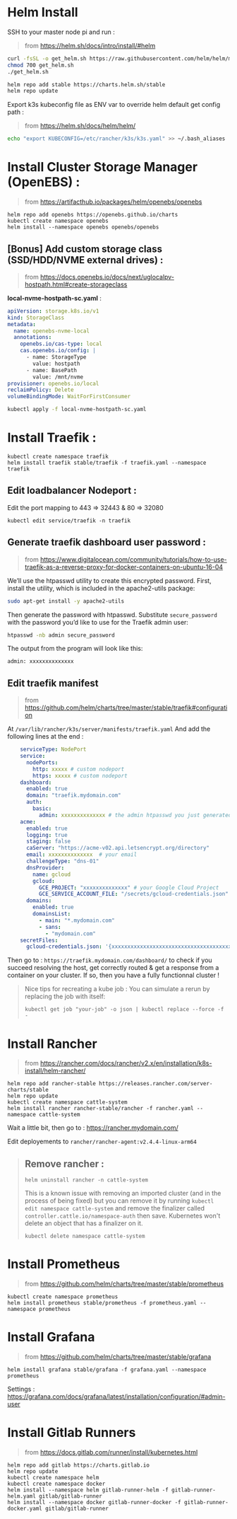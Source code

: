 # Helm Install

SSH to your master node pi and run :

> from https://helm.sh/docs/intro/install/#helm
```bash
curl -fsSL -o get_helm.sh https://raw.githubusercontent.com/helm/helm/master/scripts/get-helm-3
chmod 700 get_helm.sh
./get_helm.sh

helm repo add stable https://charts.helm.sh/stable
helm repo update
```

Export k3s kubeconfig file as ENV var to override helm default get config path :
> from https://helm.sh/docs/helm/helm/

```bash
echo "export KUBECONFIG=/etc/rancher/k3s/k3s.yaml" >> ~/.bash_aliases
```

# Install Cluster Storage Manager (OpenEBS) : 

> from https://artifacthub.io/packages/helm/openebs/openebs

```
helm repo add openebs https://openebs.github.io/charts
kubectl create namespace openebs
helm install --namespace openebs openebs/openebs

```

## [Bonus] Add custom storage class (SSD/HDD/NVME external drives) :

> from https://docs.openebs.io/docs/next/uglocalpv-hostpath.html#create-storageclass

**local-nvme-hostpath-sc.yaml** : 
```yaml
apiVersion: storage.k8s.io/v1
kind: StorageClass
metadata:
  name: openebs-nvme-local
  annotations:
    openebs.io/cas-type: local
    cas.openebs.io/config: |
      - name: StorageType
        value: hostpath
      - name: BasePath
        value: /mnt/nvme
provisioner: openebs.io/local
reclaimPolicy: Delete
volumeBindingMode: WaitForFirstConsumer
```

```bash
kubectl apply -f local-nvme-hostpath-sc.yaml
```

# Install Traefik :
```
kubectl create namespace traefik
helm install traefik stable/traefik -f traefik.yaml --namespace traefik
```

## Edit loadbalancer Nodeport :

Edit the port mapping to 443 => 32443 & 80 => 32080
```
kubectl edit service/traefik -n traefik
```

## Generate traefik dashboard user password :

> from https://www.digitalocean.com/community/tutorials/how-to-use-traefik-as-a-reverse-proxy-for-docker-containers-on-ubuntu-16-04

We’ll use the htpasswd utility to create this encrypted password. First, install the utility, which is included in the apache2-utils package:

```bash
sudo apt-get install -y apache2-utils
```
Then generate the password with htpasswd. Substitute `secure_password` with the password you’d like to use for the Traefik admin user:

```bash
htpasswd -nb admin secure_password
```
The output from the program will look like this:

```
admin: xxxxxxxxxxxxxx
```
  
## Edit traefik manifest 

> from https://github.com/helm/charts/tree/master/stable/traefik#configuration

At `/var/lib/rancher/k3s/server/manifests/traefik.yaml`
And add the following lines at the end :
```yaml
    serviceType: NodePort
    service:
      nodePorts:
        http: xxxxx # custom nodeport
        https: xxxxx # custom nodeport
    dashboard:
      enabled: true
      domain: "traefik.mydomain.com"
      auth:
        basic:
          admin: xxxxxxxxxxxxxx # the admin htpasswd you just generated
    acme:
      enabled: true
      logging: true
      staging: false
      caServer: "https://acme-v02.api.letsencrypt.org/directory"
      email: xxxxxxxxxxxxxx  # your email
      challengeType: "dns-01"
      dnsProvider:
        name: gcloud
        gcloud:
          GCE_PROJECT: "xxxxxxxxxxxxxx" # your Google Cloud Project
          GCE_SERVICE_ACCOUNT_FILE: "/secrets/gcloud-credentials.json"
      domains:
        enabled: true
        domainsList:
          - main: "*.mydomain.com"
          - sans:
            - "mydomain.com"
    secretFiles:
      gcloud-credentials.json: '{xxxxxxxxxxxxxxxxxxxxxxxxxxxxxxxxxxxxxxxxxx}'
```

Then go to : `https://traefik.mydomain.com/dashboard/` to check if you succeed resolving the host, get correctly routed & get a response from a container on your cluster. If so, then you have a fully functionnal cluster !

> Nice tips for recreating a kube job :
> You can simulate a rerun by replacing the job with itself:
>
> `kubectl get job "your-job" -o json | kubectl replace --force -f -`

# Install Rancher

> from https://rancher.com/docs/rancher/v2.x/en/installation/k8s-install/helm-rancher/

```
helm repo add rancher-stable https://releases.rancher.com/server-charts/stable
helm repo update
kubectl create namespace cattle-system
helm install rancher rancher-stable/rancher -f rancher.yaml --namespace cattle-system
```

Wait a little bit, then go to : https://rancher.mydomain.com/

Edit deployements to `rancher/rancher-agent:v2.4.4-linux-arm64`

> ## Remove rancher :
> `helm uninstall rancher -n cattle-system`
>
> This is a known issue with removing an imported cluster (and in the process of being fixed) but you can remove it by running 
`kubectl edit namespace cattle-system` 
and remove the finalizer called `controller.cattle.io/namespace-auth` then save. Kubernetes won't delete an object that has a finalizer on it.
>
> `kubectl delete namespace cattle-system`

# Install Prometheus 

> from https://github.com/helm/charts/tree/master/stable/prometheus

```
kubectl create namespace prometheus
helm install prometheus stable/prometheus -f prometheus.yaml --namespace prometheus
```

# Install Grafana

> from https://github.com/helm/charts/tree/master/stable/grafana

```
helm install grafana stable/grafana -f grafana.yaml --namespace prometheus
```

Settings : https://grafana.com/docs/grafana/latest/installation/configuration/#admin-user

# Install Gitlab Runners

> from https://docs.gitlab.com/runner/install/kubernetes.html

```
helm repo add gitlab https://charts.gitlab.io
helm repo update
kubectl create namespace helm
kubectl create namespace docker
helm install --namespace helm gitlab-runner-helm -f gitlab-runner-helm.yaml gitlab/gitlab-runner
helm install --namespace docker gitlab-runner-docker -f gitlab-runner-docker.yaml gitlab/gitlab-runner
```
